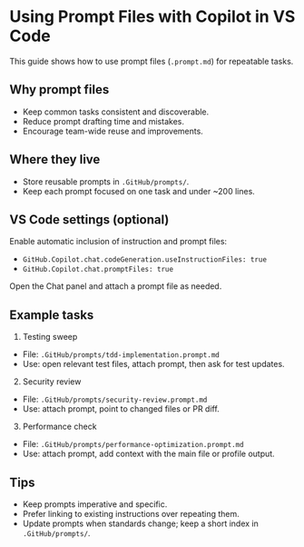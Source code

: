 # Using Prompt Files with Copilot in VS Code

This guide shows how to use prompt files (`.prompt.md`) for repeatable tasks.

## Why prompt files

- Keep common tasks consistent and discoverable.
- Reduce prompt drafting time and mistakes.
- Encourage team-wide reuse and improvements.

## Where they live

- Store reusable prompts in `.GitHub/prompts/`.
- Keep each prompt focused on one task and under ~200 lines.

## VS Code settings (optional)

Enable automatic inclusion of instruction and prompt files:

- `GitHub.Copilot.chat.codeGeneration.useInstructionFiles: true`
- `GitHub.Copilot.chat.promptFiles: true`

Open the Chat panel and attach a prompt file as needed.

## Example tasks

1. Testing sweep
- File: `.GitHub/prompts/tdd-implementation.prompt.md`
- Use: open relevant test files, attach prompt, then ask for test updates.
2. Security review
- File: `.GitHub/prompts/security-review.prompt.md`
- Use: attach prompt, point to changed files or PR diff.
3. Performance check
- File: `.GitHub/prompts/performance-optimization.prompt.md`
- Use: attach prompt, add context with the main file or profile output.

## Tips

- Keep prompts imperative and specific.
- Prefer linking to existing instructions over repeating them.
- Update prompts when standards change; keep a short index in `.GitHub/prompts/`.
